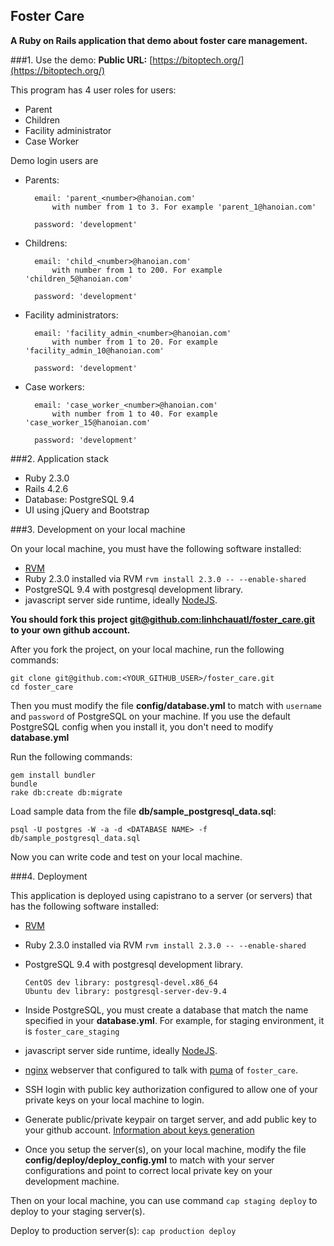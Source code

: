 ## Foster Care

**A Ruby on Rails application that demo about foster care management.**<br/>


###1. Use the demo:
**Public URL:** [https://bitoptech.org/](https://bitoptech.org/)


This program has 4 user roles for users:

- Parent
- Children
- Facility administrator
- Case Worker

Demo login users are

- Parents: 
    ```
      email: 'parent_<number>@hanoian.com'
          with number from 1 to 3. For example 'parent_1@hanoian.com'

      password: 'development'
    ```

- Childrens: 
    ```
      email: 'child_<number>@hanoian.com'
          with number from 1 to 200. For example 'children_5@hanoian.com'

      password: 'development'
    ```

- Facility administrators: 
    ```
      email: 'facility_admin_<number>@hanoian.com'
          with number from 1 to 20. For example 'facility_admin_10@hanoian.com'

      password: 'development'
    ```

- Case workers: 
    ```
      email: 'case_worker_<number>@hanoian.com'
          with number from 1 to 40. For example 'case_worker_15@hanoian.com'

      password: 'development'
    ```



###2. Application stack

- Ruby 2.3.0
- Rails 4.2.6
- Database: PostgreSQL 9.4
- UI using jQuery and Bootstrap

###3. Development on your local machine

On your local machine, you must have the following software installed:

- [RVM](https://rvm.io/rvm/install)
- Ruby 2.3.0 installed via RVM `rvm install 2.3.0 -- --enable-shared`
- PostgreSQL 9.4 with postgresql development library. 
- javascript server side runtime, ideally [NodeJS](https://nodejs.org/en/download/).


**You should fork this project [git@github.com:linhchauatl/foster_care.git](https://github.com/linhchauatl/foster_care) to your own github account.**

After you fork the project, on your local machine, run the following commands:

```
git clone git@github.com:<YOUR_GITHUB_USER>/foster_care.git
cd foster_care
```

Then you must modify the file **config/database.yml** to match with `username` and `password` of PostgreSQL on your machine. If you use the default PostgreSQL config when you install it, you don't need to modify **database.yml**

Run the following commands:

```
gem install bundler
bundle
rake db:create db:migrate
```

Load sample data from the file **db/sample_postgresql_data.sql**:

```
psql -U postgres -W -a -d <DATABASE NAME> -f db/sample_postgresql_data.sql
```

Now you can write code and test on your local machine.


###4. Deployment

This application is deployed using capistrano to a server (or servers) that has the following software installed:

- [RVM](https://rvm.io/rvm/install)
- Ruby 2.3.0 installed via RVM `rvm install 2.3.0 -- --enable-shared`
- PostgreSQL 9.4 with postgresql development library. 
  ```
  CentOS dev library: postgresql-devel.x86_64
  Ubuntu dev library: postgresql-server-dev-9.4
  ```

- Inside PostgreSQL, you must create a database that match the name specified in your **database.yml**. For example, for staging environment, it is `foster_care_staging`
- javascript server side runtime, ideally [NodeJS](https://nodejs.org/en/download/).
- [nginx](http://nginx.org/en/download.html) webserver that configured to talk with [puma](https://github.com/puma/puma) of `foster_care`.
- SSH login with public key authorization configured to allow one of your private keys on your local machine to login. 
- Generate public/private keypair on target server, and add public key to your github account. [Information about keys generation](https://help.github.com/articles/generating-a-new-ssh-key-and-adding-it-to-the-ssh-agent/)

- Once you setup the server(s), on your local machine, modify the file **config/deploy/deploy_config.yml** to match with your server configurations and point to correct local private key on your development machine.



Then on your local machine, you can use command `cap staging deploy` to deploy to your staging server(s).

Deploy to production server(s): `cap production deploy`

